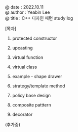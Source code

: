 @ date : 2022.10.11 \
@ author : Yeabin Lee \
@ title : C++ 디자인 패턴 study log

[목차]
1. protected constructor
2. upcasting
3. virtual function
4. virtual class
5. example - shape drawer

6. strategy/template method
7. policy base design
8. composite patttern
9. decorator

(추가중)

